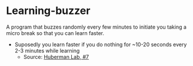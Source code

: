 # Learning-buzzer
A program that buzzes randomly every few minutes to initiate you taking a micro break so that you can learn faster.

- Suposedly you learn faster if you do nothing for ~10-20 seconds every 2-3 minutes while learning
    - Source: [Huberman Lab, #7](https://hubermanlab.com/teach-and-learn-better-with-a-neuroplasticity-super-protocol/)

